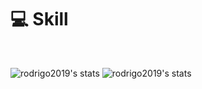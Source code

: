 

# 💻 Skill
<br />

![rodrigo2019's stats](https://github-readme-stats-deploy-nu.vercel.app/api/top-langs/?username=rodrigo2019&hide_border=true&theme=tokyonight&layout=compact&langcount=16&hide=Jupyter%20Notebook,JavaScript,CSS,Go,SCSS)
![rodrigo2019's stats](https://github-readme-stats-deploy-nu.vercel.app/api?username=rodrigo2019&theme=tokyonight&hide_border=true%count_private=true&&include_all_commits=true)

